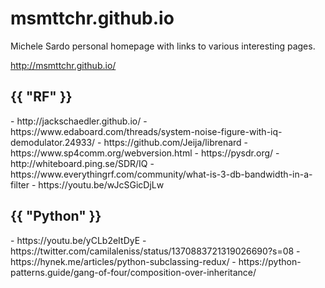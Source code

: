 # msmttchr.github.io
Michele Sardo personal homepage with links to various interesting pages.

http://msmttchr.github.io/

<h2>{{ "RF" }}</h2>
- http://jackschaedler.github.io/
- https://www.edaboard.com/threads/system-noise-figure-with-iq-demodulator.24933/
- https://github.com/Jeija/librenard
- https://www.sp4comm.org/webversion.html
- https://pysdr.org/
- http://whiteboard.ping.se/SDR/IQ
- https://www.everythingrf.com/community/what-is-3-db-bandwidth-in-a-filter
- https://youtu.be/wJcSGicDjLw

<h2>{{ "Python" }}</h2>
- https://youtu.be/yCLb2eItDyE
- https://twitter.com/camilaleniss/status/1370883721319026690?s=08
- https://hynek.me/articles/python-subclassing-redux/
- https://python-patterns.guide/gang-of-four/composition-over-inheritance/

